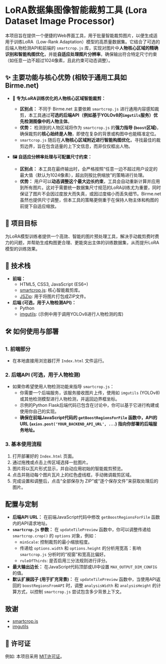 # LoRA数据集图像智能裁剪工具 (Lora Dataset Image Processor)

本项目旨在提供一个便捷的Web界面工具，用于批量智能裁剪图片，以便生成适用于训练LoRA（Low-Rank Adaptation）模型的高质量数据集。它结合了可选的后端人物检测API和前端的 `smartcrop.js` 库，实现对图片中**人物核心区域的精确识别和智能构图优化**，并能**自适应处理图片分辨率**，确保输出符合特定尺寸约束（如任意一边不超过1024像素，且此约束可动态调整）。


## ✨ 主要功能与核心优势 (相较于通用工具如 Birme.net)

*   **🎯 专为LoRA训练优化的人物核心区域智能裁剪：**
    *   **区别点：** 不同于 Birme.net 主要依赖 `smartcrop.js` 进行通用内容感知裁剪，本工具通过**可选的后端API（例如基于YOLOv8的`imgutils`服务）优先检测图像中的人物主体**。
    *   **优势：** 检测到的人物区域将作为 `smartcrop.js` 的**强力指导 (`boost`区域)**，确保裁剪的**核心始终是人物**，即使在复杂的背景或构图中也能精准定位。
    *   `smartcrop.js` 随后在**人物核心区域附近进行智能构图优化**，寻找最佳的裁剪边界，旨在包含适量的上下文信息，而非仅仅框出人物。

*   **🖼️ 自适应分辨率处理与可配置尺寸约束：**
    *   **区别点：** 本工具在最终输出时，会严格按照“任意一边不超过用户设定的最大值（默认为1024像素），超出则按比例缩放”的策略进行处理。
    *   **优势：** 用户可以**动态调整这个最大边长约束**，工具会自动重新计算并应用到所有图片。这对于需要统一数据集尺寸规范的LoRA训练尤为重要，同时保证了图片不会因过度放大而失真，或因过度缩小而丢失细节。Birme.net 虽然也提供尺寸调整，但本工具的策略更侧重于在保持人物主体和构图的前提下自适应缩放。


## 🎯 项目目标

为LoRA模型训练者提供一个高效、智能的图片预处理工具，解决手动裁剪费时费力的问题，并帮助生成构图更合理、更能突出主体的训练数据集，从而提升LoRA模型的训练效果。

## 🚀 技术栈

*   **前端：**
    *   HTML5, CSS3, JavaScript (ES6+)
    *   [smartcrop.js](https://github.com/jwagner/smartcrop.js/): 核心智能裁剪库。
    *   [JSZip](https://github.com/Stuk/jszip): 用于将图片打包成ZIP文件。
*   **后端 (可选，用于人物检测API)：**
    *   Python
    *   [imgutils](https://github.com/deepghs/imgutils): (示例中用于调用YOLOv8进行人物检测的库)

## 🛠️ 如何使用与部署

### 1. 前端部分

*   在本地直接用浏览器打开 `Index.html` 文件运行。

### 2. 后端API (可选，用于人物检测)

*   如果你希望使用人物检测功能来指导 `smartcrop.js`：
    *   你需要一个后端服务，该服务接收图片上传，使用如 `imgutils` (YOLOv8) 或其他检测模型进行人物检测，并返回边界框坐标。
    *   示例的Python Flask后端代码已包含在讨论中，你可以基于它进行构建或使用你自己的实现。
    *   **确保在前端JavaScript代码的 `getBoostRegionsForFile` 函数中，API的URL (`axios.post('YOUR_BACKEND_API_URL', ...`) 指向你部署的后端服务地址。**

### 3. 基本使用流程

1.  打开部署好的 `Index.html` 页面。
2.  通过拖拽或点击上传区域选择一批图片。
3.  图片将以瓦片形式显示，并自动应用初始的智能裁剪预览。
4.  点击并拖动每个图片瓦片上的红色虚线框，手动微调裁剪区域。
5.  完成设置和调整后，点击“全部保存为 ZIP”或“逐个保存文件”来获取处理后的图片。

##  配置与定制

*   **后端API URL：** 在前端JavaScript代码中修改 `getBoostRegionsForFile` 函数内的API请求地址。
*   **`smartcrop.js` 参数：** 在 `updateTilePreview` 函数中，你可以调整传递给 `smartcrop.crop()` 的 `options` 对象，例如：
    *   `minScale`: 控制裁剪的最小缩放程度。
    *   传递给 `options.width` 和 `options.height` 的分析用宽高：影响 `smartcrop.js` 分析时的“视窗”和宽高比偏好。
    *   `ruleOfThirds`: 是否启用三分法规则进行评分。
*   **最大输出边长：** 在JavaScript代码顶部或UI中设置 `MAX_OUTPUT_DIM_CONFIG` 的值。
*   **默认扩展因子 (用于扩充背景)：** 在 `updateTilePreview` 函数中，当使用API返回的 `boostRegionsFromAPI` 时，调整 `analysisWidth` 和 `analysisHeight` 的计算方式，以控制 `smartcrop.js` 尝试包含多少背景上下文。



##  致谢

*   [smartcrop.js](https://github.com/jwagner/smartcrop.js/)
*   [imgutils](https://github.com/deepghs/imgutils)

## 📄 许可证

例如: 本项目采用 [MIT许可证](./LICENSE)。
